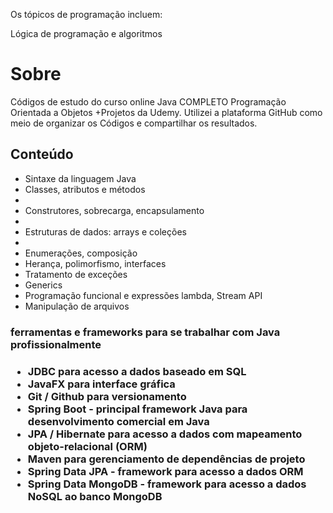 Os tópicos de programação incluem:

Lógica de programação e algoritmos
<h1>Sobre</h1>

<p>Códigos de estudo do curso online Java COMPLETO Programação Orientada a Objetos +Projetos da Udemy.
Utilizei a plataforma GitHub como meio de organizar os Códigos e compartilhar os resultados. </p>

<h2>Conteúdo</h2>

<ul>
  <li>Sintaxe da linguagem Java</li>
  <li>Classes, atributos e métodos</li>
  <li><li>Construtores, sobrecarga, encapsulamento</li>
  <li><li>Estruturas de dados: arrays e coleções</li>
  <li><li>Enumerações, composição</li>
  <li>Herança, polimorfismo, interfaces</li>
  <li>Tratamento de exceções</li>
  <li>Generics</li>
  <li>Programação funcional e expressões lambda, Stream API</li>
  <li>Manipulação de arquivos</li>
</ul>
  
<h3>ferramentas e frameworks para se trabalhar com Java profissionalmente<h3>

<ul>
   <li>JDBC para acesso a dados baseado em SQL</li>
   <li>JavaFX para interface gráfica</li>
   <li>Git / Github para versionamento</li>
   <li>Spring Boot - principal framework Java para desenvolvimento comercial em Java</li>
   <li>JPA / Hibernate para acesso a dados com mapeamento objeto-relacional (ORM)</li>
   <li>Maven para gerenciamento de dependências de projeto</li>
   <li>Spring Data JPA - framework para acesso a dados ORM</li>
   <li>Spring Data MongoDB - framework para acesso a dados NoSQL ao banco MongoDB</li>
 </ul>
